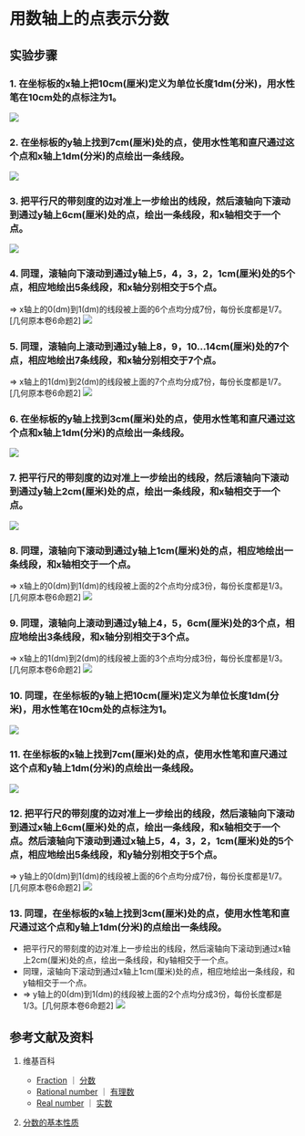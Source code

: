 # 用数轴上的点表示分数

## 实验步骤

### 1. 在坐标板的x轴上把10cm(厘米)定义为单位长度1dm(分米)，用水性笔在10cm处的点标注为1。
![](/images/数系/可比数和不可比数/用数轴上的点表示分数/1a1.jpg)

### 2. 在坐标板的y轴上找到7cm(厘米)处的点，使用水性笔和直尺通过这个点和x轴上1dm(分米)的点绘出一条线段。	
![](/images/数系/可比数和不可比数/用数轴上的点表示分数/2a1.jpg)

### 3. 把平行尺的带刻度的边对准上一步绘出的线段，然后滚轴向下滚动到通过y轴上6cm(厘米)处的点，绘出一条线段，和x轴相交于一个点。
![](/images/数系/可比数和不可比数/用数轴上的点表示分数/3a1.jpg)

### 4. 同理，滚轴向下滚动到通过y轴上5，4，3，2，1cm(厘米)处的5个点，相应地绘出5条线段，和x轴分别相交于5个点。
 ⇒ x轴上的0(dm)到1(dm)的线段被上面的6个点均分成7份，每份长度都是1/7。[几何原本卷6命题2]
![](/images/数系/可比数和不可比数/用数轴上的点表示分数/4a1.jpg)

### 5. 同理，滚轴向上滚动到通过y轴上8，9，10...14cm(厘米)处的7个点，相应地绘出7条线段，和x轴分别相交于7个点。
⇒ x轴上的1(dm)到2(dm)的线段被上面的7个点均分成7份，每份长度都是1/7。[几何原本卷6命题2]
![](/images/数系/可比数和不可比数/用数轴上的点表示分数/5a1.jpg)

### 6. 在坐标板的y轴上找到3cm(厘米)处的点，使用水性笔和直尺通过这个点和x轴上1dm(分米)的点绘出一条线段。
![](/images/数系/可比数和不可比数/用数轴上的点表示分数/6a1.jpg)

### 7. 把平行尺的带刻度的边对准上一步绘出的线段，然后滚轴向下滚动到通过y轴上2cm(厘米)处的点，绘出一条线段，和x轴相交于一个点。
![](/images/数系/可比数和不可比数/用数轴上的点表示分数/7a1.jpg)

### 8. 同理，滚轴向下滚动到通过y轴上1cm(厘米)处的点，相应地绘出一条线段，和x轴相交于一个点。
⇒ x轴上的0(dm)到1(dm)的线段被上面的2个点均分成3份，每份长度都是1/3。[几何原本卷6命题2]
![](/images/数系/可比数和不可比数/用数轴上的点表示分数/8a1.jpg)

### 9. 同理，滚轴向上滚动到通过y轴上4，5，6cm(厘米)处的3个点，相应地绘出3条线段，和x轴分别相交于3个点。
 ⇒ x轴上的1(dm)到2(dm)的线段被上面的3个点均分成3份，每份长度都是1/3。[几何原本卷6命题2]
![](/images/数系/可比数和不可比数/用数轴上的点表示分数/9a1.jpg)

### 10. 同理，在坐标板的y轴上把10cm(厘米)定义为单位长度1dm(分米)，用水性笔在10cm处的点标注为1。
![](/images/数系/可比数和不可比数/用数轴上的点表示分数/10a1.jpg)

### 11. 在坐标板的x轴上找到7cm(厘米)处的点，使用水性笔和直尺通过这个点和y轴上1dm(分米)的点绘出一条线段。
![](/images/数系/可比数和不可比数/用数轴上的点表示分数/11a1.jpg)

### 12. 把平行尺的带刻度的边对准上一步绘出的线段，然后滚轴向下滚动到通过x轴上6cm(厘米)处的点，绘出一条线段，和x轴相交于一个点。然后滚轴向下滚动到通过x轴上5，4，3，2，1cm(厘米)处的5个点，相应地绘出5条线段，和y轴分别相交于5个点。
⇒ y轴上的0(dm)到1(dm)的线段被上面的6个点均分成7份，每份长度都是1/7。[几何原本卷6命题2]
![](/images/数系/可比数和不可比数/用数轴上的点表示分数/12a1.jpg)

### 13. 同理，在坐标板的x轴上找到3cm(厘米)处的点，使用水性笔和直尺通过这个点和y轴上1dm(分米)的点绘出一条线段。	
- 把平行尺的带刻度的边对准上一步绘出的线段，然后滚轴向下滚动到通过x轴上2cm(厘米)处的点，绘出一条线段，和y轴相交于一个点。
- 同理，滚轴向下滚动到通过x轴上1cm(厘米)处的点，相应地绘出一条线段，和y轴相交于一个点。
- ⇒ y轴上的0(dm)到1(dm)的线段被上面的2个点均分成3份，每份长度都是1/3。[几何原本卷6命题2]
![](/images/数系/可比数和不可比数/用数轴上的点表示分数/13a1.jpg)

## 参考文献及资料

1. 维基百科
	- [Fraction](https://en.wikipedia.org/wiki/Fraction) ｜  [分数](https://zh.wikipedia.org/wiki/%E5%88%86%E6%95%B8) 
	- [Rational number](https://en.wikipedia.org/wiki/Rational_number) ｜ [有理数](https://zh.wikipedia.org/wiki/%E6%9C%89%E7%90%86%E6%95%B0)
	- [Real number](https://en.wikipedia.org/wiki/Real_number) ｜ [实数](https://zh.wikipedia.org/wiki/%E5%AE%9E%E6%95%B0)
	
2. [分数的基本性质](https://baike.baidu.com/item/%E5%88%86%E6%95%B0%E7%9A%84%E5%9F%BA%E6%9C%AC%E6%80%A7%E8%B4%A8/2821677?fr=aladdin) 

